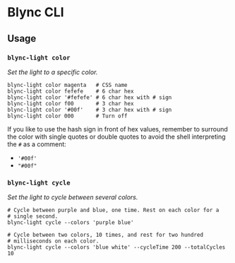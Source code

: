 # Blync CLI

## Usage

### `blync-light color`

*Set the light to a specific color.*

```shell
blync-light color magenta   # CSS name
blync-light color fefefe    # 6 char hex
blync-light color '#fefefe' # 6 char hex with # sign
blync-light color f00       # 3 char hex
blync-light color '#00f'    # 3 char hex with # sign
blync-light color 000       # Turn off
```

If you like to use the hash sign in front of hex values, remember to
surround the color with single quotes or double quotes to avoid the
shell interpreting the `#` as a comment:

* `'#00f'`
* `"#00f"`

### `blync-light cycle`

*Set the light to cycle between several colors.*

```shell
# Cycle between purple and blue, one time. Rest on each color for a
# single second.
blync-light cycle --colors 'purple blue'
```

```shell
# Cycle between two colors, 10 times, and rest for two hundred
# milliseconds on each color.
blync-light cycle --colors 'blue white' --cycleTime 200 --totalCycles 10
```
